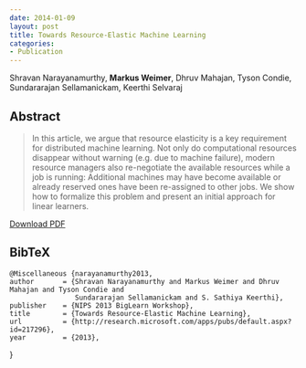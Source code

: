 ```yaml
---
date: 2014-01-09
layout: post
title: Towards Resource-Elastic Machine Learning
categories:
- Publication
---
```

Shravan Narayanamurthy, **Markus Weimer**, Dhruv Mahajan, Tyson Condie, Sundararajan
Sellamanickam, Keerthi Selvaraj

## Abstract

> In this article, we argue that resource elasticity is a key requirement for
distributed machine learning. Not only do computational resources disappear
without warning (e.g. due to machine failure), modern resource managers also
re-negotiate the available resources while a job is running: Additional machines
may have become available or already reserved ones have been re-assigned to
other jobs. We show how to formalize this problem and present an initial
approach for linear learners.

[Download PDF]({{site.url}}/files/uploads/2014/01/2013-NIPS-BigLearn-TowardsResourceElasticML.pdf)

## BibTeX
    @Miscellaneous {narayanamurthy2013,
    author       = {Shravan Narayanamurthy and Markus Weimer and Dhruv Mahajan and Tyson Condie and
                    Sundararajan Sellamanickam and S. Sathiya Keerthi},
    publisher    = {NIPS 2013 BigLearn Workshop},
    title        = {Towards Resource-Elastic Machine Learning},
    url          = {http://research.microsoft.com/apps/pubs/default.aspx?id=217296},
    year         = {2013},
}
